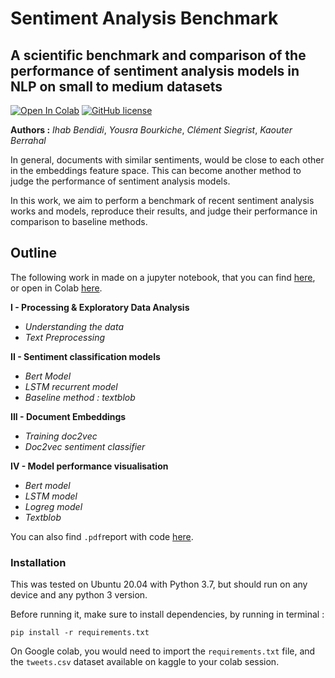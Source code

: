 # Sentiment Analysis Benchmark
## A scientific benchmark and comparison of the performance of sentiment analysis models in NLP on small to medium datasets

[![Open In Colab](https://colab.research.google.com/assets/colab-badge.svg)](https://colab.research.google.com/github/IhabBendidi/sentiment_embeddings/blob/main/sentiment_embeddings.ipynb)
[![GitHub license](https://img.shields.io/github/license/Naereen/StrapDown.js.svg)](https://github.com/IhabBendidi/sentiment_embeddings/blob/master/LICENSE)

**Authors :** *Ihab Bendidi*, *Yousra Bourkiche*, *Clément Siegrist*, *Kaouter Berrahal*

In general, documents with similar sentiments, would be close to each other in the embeddings feature space. This can become another method to judge the performance of sentiment analysis models.

In this work, we aim to perform a benchmark of recent sentiment analysis works and models, reproduce their results, and judge their performance in comparison to baseline methods.

## Outline 

The following work in made on a jupyter notebook, that you can find [here](https://github.com/IhabBendidi/sentiment_embeddings/blob/main/sentiment_embeddings.ipynb), or open in Colab [here](https://colab.research.google.com/github/IhabBendidi/sentiment_embeddings/blob/main/sentiment_embeddings.ipynb).

**I - Processing & Exploratory Data Analysis**
- *Understanding the data*
- *Text Preprocessing*

**II - Sentiment classification models**
- *Bert Model*
- *LSTM recurrent model*
- *Baseline method : textblob*

**III - Document Embeddings**
- *Training doc2vec*
- *Doc2vec sentiment classifier*

**IV - Model performance visualisation**
- *Bert model*
- *LSTM model*
- *Logreg model*
- *Textblob*

You can also find `.pdf`report with code [here](https://github.com/IhabBendidi/sentiment_embeddings/blob/main/sentiment_embeddings.pdf).

### Installation

This was tested on Ubuntu 20.04 with Python 3.7, but should run on any device and any python 3 version.

Before running it, make sure to install dependencies, by running in terminal :

```
pip install -r requirements.txt
```

On Google colab, you would need to import the `requirements.txt` file, and the `tweets.csv` dataset available on kaggle to your colab session.
